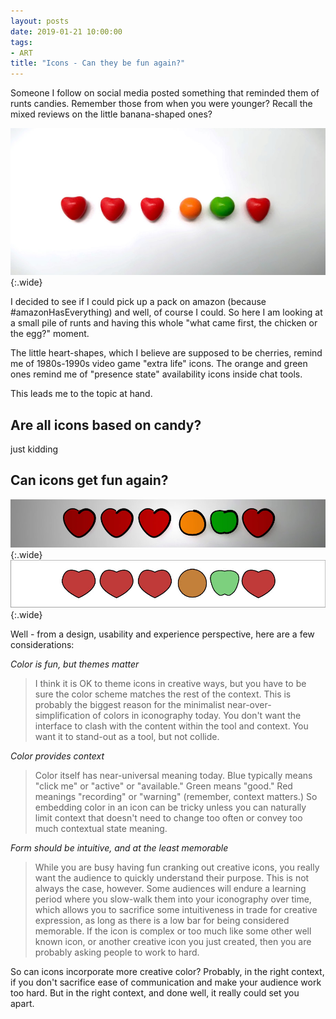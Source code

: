 ```yaml
---
layout: posts
date: 2019-01-21 10:00:00
tags:
- ART
title: "Icons - Can they be fun again?"
---
```

Someone I follow on social media posted something that reminded them of runts candies.  Remember those from when you were younger? Recall the mixed reviews on the little banana-shaped ones?

![Runts candies](/assets/images/runts.jpg){:.wide}

I decided to see if I could pick up a pack on amazon (because #amazonHasEverything) and well, of course I could. So here I am looking at a small pile of runts and having this whole "what came first, the chicken or the egg?" moment.

The little heart-shapes, which I believe are supposed to be cherries, remind me of 1980s-1990s video game "extra life" icons. The orange and green ones remind me of "presence state" availability icons inside chat tools.

This leads me to the topic at hand.

## Are all icons based on candy?

just kidding

## Can icons get fun again?

![flat runts](/assets/images/flat-runts.jpg){:.wide}
![illustrated runts](/assets/images/illustrated-runts.jpg){:.wide}

Well - from a design, usability and experience perspective, here are a few considerations:

_Color is fun, but themes matter_
> I think it is OK to theme icons in creative ways, but you have to be sure the color scheme matches the rest of the context. This is probably the biggest reason for the minimalist near-over-simplification of colors in iconography today. You don't want the interface to clash with the content within the tool and context. You want it to stand-out as a tool, but not collide.

_Color provides context_
> Color itself has near-universal meaning today. Blue typically means "click me" or "active" or "available." Green means "good." Red meanings "recording" or "warning" (remember, context matters.) So embedding color in an icon can be tricky unless you can naturally limit context that doesn't need to change too often or convey too much contextual state meaning.

_Form should be intuitive, and at the least memorable_
> While you are busy having fun cranking out creative icons, you really want the audience to quickly understand their purpose. This is not always the case, however. Some audiences will endure a learning period where you slow-walk them into your iconography over time, which allows you to sacrifice some intuitiveness in trade for creative expression, as long as there is a low bar for being considered memorable. If the icon is complex or too much like some other well known icon, or another creative icon you just created, then you are probably asking people to work to hard.

So can icons incorporate more creative color? Probably, in the right context, if you don't sacrifice ease of communication and make your audience work too hard. But in the right context, and done well, it really could set you apart.  
